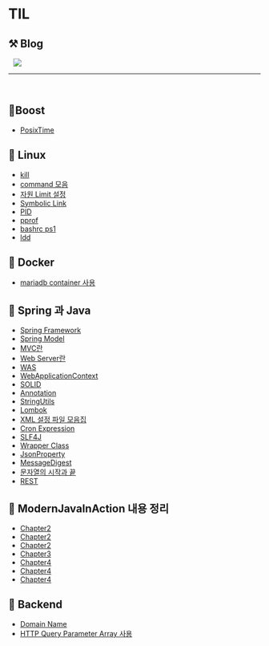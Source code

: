 # TIL

## ⚒️ Blog 
<a href="https://mutpp.tistory.com/">
    <img 
        src="http://img.shields.io/badge/-Tech%20Blog-655ced?style=flat&logo=github&link=https://mutpp.tistory.com/"
        style="height : auto; margin-left : 10px; margin-right : 10px;"/>
</a>

<br>

---
<br>


## 🌱Boost 
  - [PosixTime](Boost/Boost/PosixTime.md)

## 🌱 Linux
  - [kill](Linux/kill.md)
  - [command 모음](Linux/command_모음집.md)
  - [자원 Limit 설정](Linux/limit설정.md)
  - [Symbolic Link](Linux/link.md)
  - [PID](Linux/Pid.md)
  - [pprof](Linux/pprof.md)
  - [bashrc ps1](Linux/bashrc%20PS%20%EC%84%A4%EC%A0%95.md)
  - [ldd](Linux/ldd.md)

## 🌱 Docker
  - [mariadb container 사용](Docker/mariadb.md)

## 🌱 Spring 과 Java
  - [Spring Framework](Spring/SpringFramework.md)
  - [Spring Model](Spring/Spring%20Model.md)
  - [MVC란](Spring/MVC.md)
  - [Web Server란](Spring/WebServer.md)
  - [WAS](Spring/WAS.md)
  - [WebApplicationContext](Spring/WebApplicationContext.md)
  - [SOLID](Spring/Java%20설계%20방법(SOLID).md)
  - [Annotation](Spring/Annotation.md)
  - [StringUtils](Spring/StringUtils.md)
  - [Lombok](Spring/Lombok.md)
  - [XML 설정 파일 모음집](Spring/XML%20설정.md)
  - [Cron Expression](Spring/cron표현식.md)
  - [SLF4J](Spring/SLF4J.md)
  - [Wrapper Class](Spring/JAVA의%20Wrapper%20Class.md)
  - [JsonProperty](Spring/JsonProperty.md)
  - [MessageDigest](Spring/MessageDigest.md)
  - [문자열의 시작과 끝](Spring/%EB%AC%B8%EC%9E%90%EC%97%B4%EC%9D%98%20%EC%8B%9C%EC%9E%91%EA%B3%BC%20%EB%81%9D%20%ED%99%95%EC%9D%B8%ED%95%98%EA%B8%B0.md)
  - [REST](Spring/REST.md)

## 🌱 ModernJavaInAction 내용 정리
- [Chapter2](ModernJavaInAction/Chapter2.동작파라미터화.md)
- [Chapter2](ModernJavaInAction/실행어라운드패턴.md)
- [Chapter2](ModernJavaInAction/함수형%20인터페이스.md)
- [Chapter3](ModernJavaInAction/Chapter3.람다표현식.md)
- [Chapter4](ModernJavaInAction/Chapter4.1.Stream.md)
- [Chapter4](ModernJavaInAction/Chapter4.2.Stream.md)
- [Chapter4](ModernJavaInAction/Chapter4.3.Stream.md)

## 🌱 Backend
- [Domain Name](Backend/Domain%20Name.md)
- [HTTP Query Parameter Array 사용](Backend/HTTP%20Query%20Array%20사용.md)
